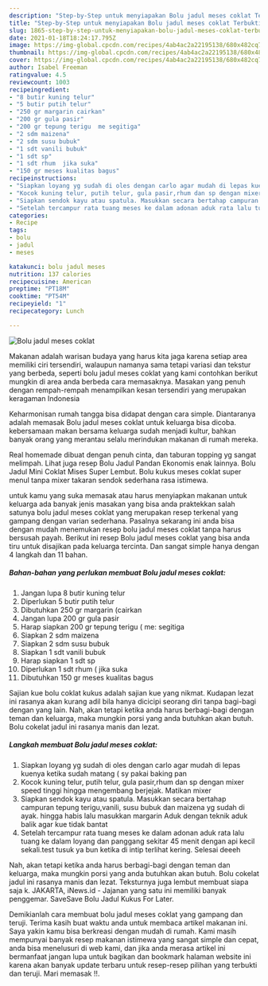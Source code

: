 ```yaml
---
description: "Step-by-Step untuk menyiapakan Bolu jadul meses coklat Terbukti"
title: "Step-by-Step untuk menyiapakan Bolu jadul meses coklat Terbukti"
slug: 1865-step-by-step-untuk-menyiapakan-bolu-jadul-meses-coklat-terbukti
date: 2021-01-18T18:24:17.795Z
image: https://img-global.cpcdn.com/recipes/4ab4ac2a22195138/680x482cq70/bolu-jadul-meses-coklat-foto-resep-utama.jpg
thumbnail: https://img-global.cpcdn.com/recipes/4ab4ac2a22195138/680x482cq70/bolu-jadul-meses-coklat-foto-resep-utama.jpg
cover: https://img-global.cpcdn.com/recipes/4ab4ac2a22195138/680x482cq70/bolu-jadul-meses-coklat-foto-resep-utama.jpg
author: Isabel Freeman
ratingvalue: 4.5
reviewcount: 1003
recipeingredient:
- "8 butir kuning telur"
- "5 butir putih telur"
- "250 gr margarin cairkan"
- "200 gr gula pasir"
- "200 gr tepung terigu  me segitiga"
- "2 sdm maizena"
- "2 sdm susu bubuk"
- "1 sdt vanili bubuk"
- "1 sdt sp"
- "1 sdt rhum  jika suka"
- "150 gr meses kualitas bagus"
recipeinstructions:
- "Siapkan loyang yg sudah di oles dengan carlo agar mudah di lepas kuenya ketika sudah matang ( sy pakai baking pan"
- "Kocok kuning telur, putih telur, gula pasir,rhum dan sp dengan mixer speed tinggi hingga mengembang berjejak. Matikan mixer"
- "Siapkan sendok kayu atau spatula. Masukkan secara bertahap campuran tepung terigu,vanili, susu bubuk dan maizena yg sudah di ayak. hingga habis lalu masukkan margarin Aduk dengan teknik aduk balik agar kue tidak bantat"
- "Setelah tercampur rata tuang meses ke dalam adonan aduk rata lalu tuang ke dalam loyang dan panggang sekitar 45 menit dengan api kecil sekali.test tusuk ya bun ketika di intip terlihat kering. Selesai deeeh"
categories:
- Recipe
tags:
- bolu
- jadul
- meses

katakunci: bolu jadul meses 
nutrition: 137 calories
recipecuisine: American
preptime: "PT18M"
cooktime: "PT54M"
recipeyield: "1"
recipecategory: Lunch

---
```



![Bolu jadul meses coklat](https://img-global.cpcdn.com/recipes/4ab4ac2a22195138/680x482cq70/bolu-jadul-meses-coklat-foto-resep-utama.jpg)

Makanan adalah warisan budaya yang harus kita jaga karena setiap area memiliki ciri tersendiri, walaupun namanya sama tetapi variasi dan tekstur yang berbeda, seperti bolu jadul meses coklat yang kami contohkan berikut mungkin di area anda berbeda cara memasaknya. Masakan yang penuh dengan rempah-rempah menampilkan kesan tersendiri yang merupakan keragaman Indonesia

Keharmonisan rumah tangga bisa didapat dengan cara simple. Diantaranya adalah memasak Bolu jadul meses coklat untuk keluarga bisa dicoba. kebersamaan makan bersama keluarga sudah menjadi kultur, bahkan banyak orang yang merantau selalu merindukan makanan di rumah mereka.

Real homemade dibuat dengan penuh cinta, dan taburan topping yg sangat melimpah. Lihat juga resep Bolu Jadul Pandan Ekonomis enak lainnya. Bolu Jadul Mini Coklat Mises Super Lembut. Bolu kukus meses coklat super menul tanpa mixer takaran sendok sederhana rasa istimewa.

untuk kamu yang suka memasak atau harus menyiapkan makanan untuk keluarga ada banyak jenis masakan yang bisa anda praktekkan salah satunya bolu jadul meses coklat yang merupakan resep terkenal yang gampang dengan varian sederhana. Pasalnya sekarang ini anda bisa dengan mudah menemukan resep bolu jadul meses coklat tanpa harus bersusah payah.
Berikut ini resep Bolu jadul meses coklat yang bisa anda tiru untuk disajikan pada keluarga tercinta. Dan sangat simple hanya dengan 4 langkah dan 11 bahan.


<!--inarticleads1-->

##### Bahan-bahan yang perlukan membuat Bolu jadul meses coklat:

1. Jangan lupa 8 butir kuning telur
1. Diperlukan 5 butir putih telur
1. Dibutuhkan 250 gr margarin (cairkan
1. Jangan lupa 200 gr gula pasir
1. Harap siapkan 200 gr tepung terigu ( me: segitiga
1. Siapkan 2 sdm maizena
1. Siapkan 2 sdm susu bubuk
1. Siapkan 1 sdt vanili bubuk
1. Harap siapkan 1 sdt sp
1. Diperlukan 1 sdt rhum ( jika suka
1. Dibutuhkan 150 gr meses kualitas bagus


Sajian kue bolu coklat kukus adalah sajian kue yang nikmat. Kudapan lezat ini rasanya akan kurang adil bila hanya dicicipi seorang diri tanpa bagi-bagi dengan yang lain. Nah, akan tetapi ketika anda harus berbagi-bagi dengan teman dan keluarga, maka mungkin porsi yang anda butuhkan akan butuh. Bolu cokelat jadul ini rasanya manis dan lezat. 

<!--inarticleads2-->

##### Langkah membuat  Bolu jadul meses coklat:

1. Siapkan loyang yg sudah di oles dengan carlo agar mudah di lepas kuenya ketika sudah matang ( sy pakai baking pan
1. Kocok kuning telur, putih telur, gula pasir,rhum dan sp dengan mixer speed tinggi hingga mengembang berjejak. Matikan mixer
1. Siapkan sendok kayu atau spatula. Masukkan secara bertahap campuran tepung terigu,vanili, susu bubuk dan maizena yg sudah di ayak. hingga habis lalu masukkan margarin Aduk dengan teknik aduk balik agar kue tidak bantat
1. Setelah tercampur rata tuang meses ke dalam adonan aduk rata lalu tuang ke dalam loyang dan panggang sekitar 45 menit dengan api kecil sekali.test tusuk ya bun ketika di intip terlihat kering. Selesai deeeh


Nah, akan tetapi ketika anda harus berbagi-bagi dengan teman dan keluarga, maka mungkin porsi yang anda butuhkan akan butuh. Bolu cokelat jadul ini rasanya manis dan lezat. Teksturnya juga lembut membuat siapa saja k. JAKARTA, iNews.id - Jajanan yang satu ini memiliki banyak penggemar. SaveSave Bolu Jadul Kukus For Later. 

Demikianlah cara membuat bolu jadul meses coklat yang gampang dan teruji. Terima kasih buat waktu anda untuk membaca artikel makanan ini. Saya yakin kamu bisa berkreasi dengan mudah di rumah. Kami masih mempunyai banyak resep makanan istimewa yang sangat simple dan cepat, anda bisa menelusuri di web kami, dan jika anda merasa artikel ini bermanfaat jangan lupa untuk bagikan dan bookmark halaman website ini karena akan banyak update terbaru untuk resep-resep pilihan yang terbukti dan teruji. Mari memasak !!. 
